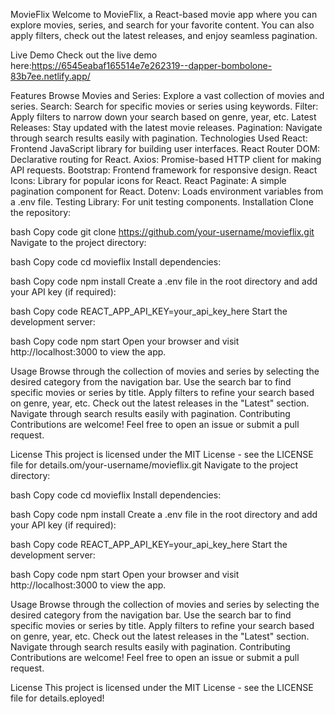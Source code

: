 MovieFlix
Welcome to MovieFlix, a React-based movie app where you can explore movies, series, and search for your favorite content. You can also apply filters, check out the latest releases, and enjoy seamless pagination.


Live Demo
Check out the live demo here:https://6545eabaf165514e7e262319--dapper-bombolone-83b7ee.netlify.app/

Features
Browse Movies and Series: Explore a vast collection of movies and series.
Search: Search for specific movies or series using keywords.
Filter: Apply filters to narrow down your search based on genre, year, etc.
Latest Releases: Stay updated with the latest movie releases.
Pagination: Navigate through search results easily with pagination.
Technologies Used
React: Frontend JavaScript library for building user interfaces.
React Router DOM: Declarative routing for React.
Axios: Promise-based HTTP client for making API requests.
Bootstrap: Frontend framework for responsive design.
React Icons: Library for popular icons for React.
React Paginate: A simple pagination component for React.
Dotenv: Loads environment variables from a .env file.
Testing Library: For unit testing components.
Installation
Clone the repository:

bash
Copy code
git clone https://github.com/your-username/movieflix.git
Navigate to the project directory:

bash
Copy code
cd movieflix
Install dependencies:

bash
Copy code
npm install
Create a .env file in the root directory and add your API key (if required):

bash
Copy code
REACT_APP_API_KEY=your_api_key_here
Start the development server:

bash
Copy code
npm start
Open your browser and visit http://localhost:3000 to view the app.

Usage
Browse through the collection of movies and series by selecting the desired category from the navigation bar.
Use the search bar to find specific movies or series by title.
Apply filters to refine your search based on genre, year, etc.
Check out the latest releases in the "Latest" section.
Navigate through search results easily with pagination.
Contributing
Contributions are welcome! Feel free to open an issue or submit a pull request.

License
This project is licensed under the MIT License - see the LICENSE file for details.om/your-username/movieflix.git
Navigate to the project directory:

bash
Copy code
cd movieflix
Install dependencies:

bash
Copy code
npm install
Create a .env file in the root directory and add your API key (if required):

bash
Copy code
REACT_APP_API_KEY=your_api_key_here
Start the development server:

bash
Copy code
npm start
Open your browser and visit http://localhost:3000 to view the app.

Usage
Browse through the collection of movies and series by selecting the desired category from the navigation bar.
Use the search bar to find specific movies or series by title.
Apply filters to refine your search based on genre, year, etc.
Check out the latest releases in the "Latest" section.
Navigate through search results easily with pagination.
Contributing
Contributions are welcome! Feel free to open an issue or submit a pull request.

License
This project is licensed under the MIT License - see the LICENSE file for details.eployed!

